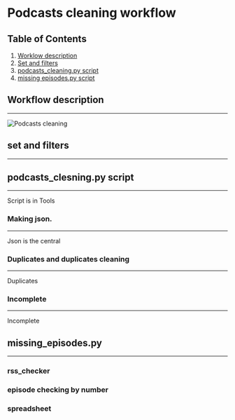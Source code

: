 # Podcasts cleaning workflow

## Table of Contents
1. [Worklow description](#workflow-description)
2. [Set and filters](#making-necessary-changes-to-alma-record-creating-rools)
3. [podcasts_cleaning.py script](#podcasts_clesning.py-script)
4. [missing episodes.py script](#missing-episodes)

## Workflow description
***
![Podcasts cleaning](/podcast_cleaning_scheme.png)
## set and filters
***
## podcasts_clesning.py script
***
Script is in Tools
### Making json. 
***
Json is the central
### Duplicates and duplicates cleaning 
***
Duplicates
### Incomplete
***
Incomplete

## missing_episodes.py
***
### rss_checker
### episode checking by number
### spreadsheet


